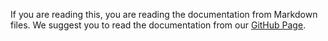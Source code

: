 If you are reading this, you are reading the documentation from Markdown files. We suggest you to read the documentation from our [GitHub Page](https://i3a-navsys.github.io/utrafman_sim/#/).